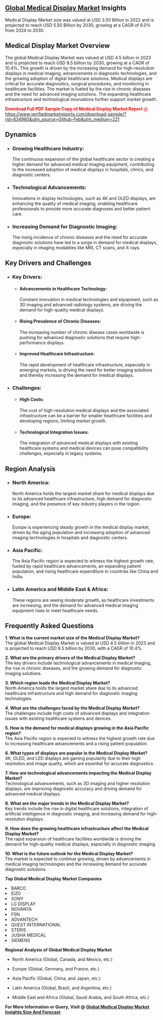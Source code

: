 <h2><a href="https://www.verifiedmarketreports.com/download-sample/?rid=834960&amp;utm_source=Github&amp;utm_medium=221" target="_blank">Global Medical Display Market</a> Insights</h2><p>Medical Display Market size was valued at USD 3.50 Billion in 2022 and is projected to reach USD 5.50 Billion by 2030, growing at a CAGR of 6.0% from 2024 to 2030.</p><p> <h2>Medical Display Market Overview</h2> <p>The global Medical Display Market was valued at USD 4.5 billion in 2023 and is projected to reach USD 8.5 billion by 2030, growing at a CAGR of 10.4%. This growth is driven by the increasing demand for high-resolution displays in medical imaging, advancements in diagnostic technologies, and the growing adoption of digital healthcare solutions. Medical displays are critical for accurate diagnostics, surgical procedures, and monitoring in healthcare facilities. The market is fueled by the rise in chronic diseases and the need for advanced imaging solutions. The expanding healthcare infrastructure and technological innovations further support market growth.</p> <p><p><span class=""><span style="color: #ff0000;"><strong>Download Full PDF Sample Copy of Medical Display Market Report</strong> @ </span><a href="https://www.verifiedmarketreports.com/download-sample/?rid=834960&amp;utm_source=Github-Feb&amp;utm_medium=221" target="_blank">https://www.verifiedmarketreports.com/download-sample/?rid=834960&amp;utm_source=Github-Feb&amp;utm_medium=221</a></span></p></p> <h2>Dynamics</h2> <ul> <li><h3>Growing Healthcare Industry:</h3> The continuous expansion of the global healthcare sector is creating a higher demand for advanced medical imaging equipment, contributing to the increased adoption of medical displays in hospitals, clinics, and diagnostic centers.</li> <li><h3>Technological Advancements:</h3> Innovations in display technologies, such as 4K and OLED displays, are enhancing the quality of medical imaging, enabling healthcare professionals to provide more accurate diagnoses and better patient care.</li> <li><h3>Increasing Demand for Diagnostic Imaging:</h3> The rising incidence of chronic diseases and the need for accurate diagnostic solutions have led to a surge in demand for medical displays, especially in imaging modalities like MRI, CT scans, and X-rays.</li> </ul> <h2>Key Drivers and Challenges</h2> <ul> <li><h3>Key Drivers:</h3> <ul> <li><h4>Advancements in Healthcare Technology:</h4> Constant innovation in medical technologies and equipment, such as 3D imaging and advanced radiology systems, are driving the demand for high-quality medical displays.</li> <li><h4>Rising Prevalence of Chronic Diseases:</h4> The increasing number of chronic disease cases worldwide is pushing for advanced diagnostic solutions that require high-performance displays.</li> <li><h4>Improved Healthcare Infrastructure:</h4> The rapid development of healthcare infrastructure, especially in emerging markets, is driving the need for better imaging solutions and thereby increasing the demand for medical displays.</li> </ul> </li> <li><h3>Challenges:</h3> <ul> <li><h4>High Costs:</h4> The cost of high-resolution medical displays and the associated infrastructure can be a barrier for smaller healthcare facilities and developing regions, limiting market growth.</li> <li><h4>Technological Integration Issues:</h4> The integration of advanced medical displays with existing healthcare systems and medical devices can pose compatibility challenges, especially in legacy systems.</li> </ul> </li> </ul> <h2>Region Analysis</h2> <ul> <li><h3>North America:</h3> North America holds the largest market share for medical displays due to its advanced healthcare infrastructure, high demand for diagnostic imaging, and the presence of key industry players in the region.</li> <li><h3>Europe:</h3> Europe is experiencing steady growth in the medical display market, driven by the aging population and increasing adoption of advanced imaging technologies in hospitals and diagnostic centers.</li> <li><h3>Asia Pacific:</h3> The Asia Pacific region is expected to witness the highest growth rate, fueled by rapid healthcare advancements, an expanding patient population, and rising healthcare expenditure in countries like China and India.</li> <li><h3>Latin America and Middle East & Africa:</h3> These regions are seeing moderate growth, as healthcare investments are increasing, and the demand for advanced medical imaging equipment rises to meet healthcare needs.</li> </ul> <h2>Frequently Asked Questions</h2> <p><strong>1. What is the current market size of the Medical Display Market?</strong><br>The global Medical Display Market is valued at USD 4.5 billion in 2023 and is projected to reach USD 8.5 billion by 2030, with a CAGR of 10.4%.</p> <p><strong>2. What are the primary drivers of the Medical Display Market?</strong><br>The key drivers include technological advancements in medical imaging, the rise in chronic diseases, and the growing demand for diagnostic imaging solutions.</p> <p><strong>3. Which region leads the Medical Display Market?</strong><br>North America holds the largest market share due to its advanced healthcare infrastructure and high demand for diagnostic imaging technologies.</p> <p><strong>4. What are the challenges faced by the Medical Display Market?</strong><br>The challenges include high costs of advanced displays and integration issues with existing healthcare systems and devices.</p> <p><strong>5. How is the demand for medical displays growing in the Asia Pacific region?</strong><br>The Asia Pacific region is expected to witness the highest growth rate due to increasing healthcare advancements and a rising patient population.</p> <p><strong>6. What types of displays are popular in the Medical Display Market?</strong><br>4K, OLED, and LED displays are gaining popularity due to their high resolution and image quality, which are essential for accurate diagnostics.</p> <p><strong>7. How are technological advancements impacting the Medical Display Market?</strong><br>Technological advancements, such as 3D imaging and higher resolution displays, are improving diagnostic accuracy and driving demand for advanced medical displays.</p> <p><strong>8. What are the major trends in the Medical Display Market?</strong><br>Key trends include the rise in digital healthcare solutions, integration of artificial intelligence in diagnostic imaging, and increasing demand for high-resolution displays.</p> <p><strong>9. How does the growing healthcare infrastructure affect the Medical Display Market?</strong><br>The rapid expansion of healthcare facilities worldwide is driving the demand for high-quality medical displays, especially in diagnostic imaging.</p> <p><strong>10. What is the future outlook for the Medical Display Market?</strong><br>The market is expected to continue growing, driven by advancements in medical imaging technologies and the increasing demand for accurate diagnostic solutions.</p> </p><p><strong>Top Global Medical Display Market Companies</strong></p><div data-test-id=""><p><li>BARCO</li><li> EIZO</li><li> SONY</li><li> LG DISPLAY</li><li> NOVANTA</li><li> FSN</li><li> ADVANTECH</li><li> QUEST INTERNATIONAL</li><li> STERIS</li><li> JUSHA MEDICAL</li><li> SIEMENS</li></p><div><strong>Regional Analysis of&nbsp;Global Medical Display Market</strong></div><ul><li dir="ltr"><p dir="ltr">North America&nbsp;(Global, Canada, and Mexico, etc.)</p></li><li dir="ltr"><p dir="ltr">Europe (Global, Germany, and France, etc.)</p></li><li dir="ltr"><p dir="ltr">Asia Pacific&nbsp;(Global, China, and Japan, etc.)</p></li><li dir="ltr"><p dir="ltr">Latin America&nbsp;(Global, Brazil, and Argentina, etc.)</p></li><li dir="ltr">Middle East and Africa&nbsp;(Global, Saudi Arabia, and South Africa, etc.)</li></ul><p><strong>For More Information or Query, Visit @&nbsp;</strong><strong><a href="https://www.verifiedmarketreports.com/product/medical-display-market/?utm_source=Github&amp;utm_medium=221" target="_blank">Global Medical Display Market Insights Size And Forecast</a></strong></p></div>
